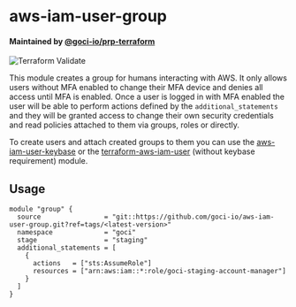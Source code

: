 # aws-iam-user-group

#### Maintained by [@goci-io/prp-terraform](https://github.com/orgs/goci-io/teams/prp-terraform)

![Terraform Validate](https://github.com/goci-io/aws-iam-user-group/workflows/Terraform%20Validate/badge.svg)

This module creates a group for humans interacting with AWS. It only allows users without MFA enabled to change their MFA device and denies all access until MFA is enabled.
Once a user is logged in with MFA enabled the user will be able to perform actions defined by the `additional_statements` and they will be granted access to change their own security credentials and read policies attached to them via groups, roles or directly.

To create users and attach created groups to them you can use the [aws-iam-user-keybase](https://github.com/goci-io/aws-iam-user-keybase) or the [terraform-aws-iam-user](https://github.com/cloudposse/terraform-aws-iam-user) (without keybase requirement) module.

## Usage

```hcl
module "group" {
  source                = "git::https://github.com/goci-io/aws-iam-user-group.git?ref=tags/<latest-version>"
  namespace             = "goci"
  stage                 = "staging"
  additional_statements = [
    {
      actions   = ["sts:AssumeRole"]
      resources = ["arn:aws:iam::*:role/goci-staging-account-manager"]
    }
  ]
}
```

